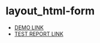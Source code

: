 # layout_html-form
- [DEMO LINK](https://yuliiadov.github.io/layout_html-form/)
- [TEST REPORT LINK](https://<yuliiadov.github.io/layout_html-form/report/html_report/)
